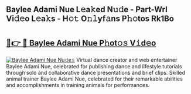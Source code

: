 ## Baylee Adami Nue L𝚎a𝚔ed N𝚞𝚍e - Part-Wrl Vi𝚍𝚎o L𝚎a𝚔s - H𝚘𝚝 O𝚗𝚕yf𝚊ns P𝚑𝚘tos Rk1Bo

# <h2><a href="http://kf4bffe.oniu.top/?m=Baylee+Adami+Nue">🔗👉 🔴 Baylee Adami Nue P𝚑ot𝚘𝚜 V𝚒d𝚎o</a></h2>

[![Baylee Adami Nue Nu𝚍e𝚜](https://i.imgur.com/0qMVB7G.gif)](http://kf4bffe.oniu.top/?m=Baylee+Adami+Nue)
Virtual dance creator and web entertainer Baylee Adami Nue, celebrated for publishing dance and lifestyle tutorials through solo and collaborative dance presentations and brief clips. Skilled animal trainer Baylee Adami Nue, celebrated for their remarkable abilities and accomplishments in training animals for performances.  
